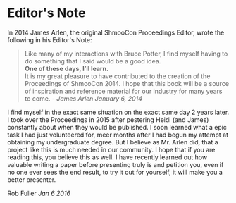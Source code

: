 # Editor's Note

In 2014 James Arlen, the original ShmooCon Proceedings Editor, wrote the following in his Editor's Note:

>Like many of my interactions with Bruce Potter, I find myself having to do something that I said would be a good idea.  
>**One of these days, I’ll learn.**  
> It is my great pleasure to have contributed to the creation of the Proceedings of ShmooCon 2014. I hope that this book will be a source of inspiration and reference material for our industry for many years to come. - *James Arlen January 6, 2014*

I find myself in the exact same situation on the exact same day 2 years later. I took over the Proceedings in 2015 after pestering Heidi (and James) constantly about when they would be published. I soon learned what a epic task I had just volunteered for, meer months after I had begun my attempt at obtaining my undergraduate degree. But I believe as Mr. Arlen did, that a project like this is much needed in our community. I hope that if you are reading this, you believe this as well. I have recently learned out how valuable writing a paper before presenting truly is and petition you, even if no one ever sees the end result, to try it out for yourself, it will make you a better presenter.


Rob Fuller
*Jan 6 2016*